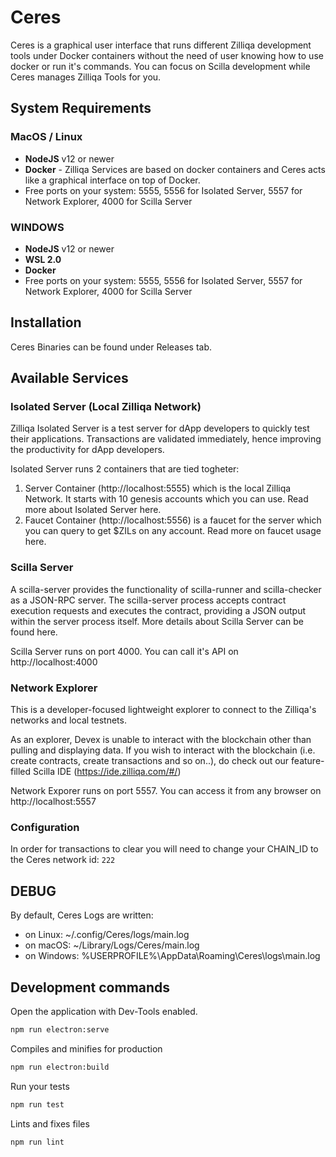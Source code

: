 # Ceres
Ceres is a graphical user interface that runs different Zilliqa development tools under Docker containers without the need of user knowing how to use docker or run it's commands.
You can focus on Scilla development while Ceres manages Zilliqa Tools for you.

## System Requirements

### MacOS / Linux
- **NodeJS** v12 or newer
- **Docker** - Zilliqa Services are based on docker containers and Ceres acts like a graphical interface on top of Docker.
- Free ports on your system: 5555, 5556 for Isolated Server, 5557 for Network Explorer, 4000 for Scilla Server

### WINDOWS
- **NodeJS** v12 or newer
- **WSL 2.0**
- **Docker**
- Free ports on your system: 5555, 5556 for Isolated Server, 5557 for Network Explorer, 4000 for Scilla Server

## Installation
Ceres Binaries can be found under Releases tab.

## Available Services
### Isolated Server (Local Zilliqa Network)
Zilliqa Isolated Server is a test server for dApp developers to quickly test their applications.
Transactions are validated immediately, hence improving the productivity for dApp developers.

Isolated Server runs 2 containers that are tied togheter:
1. Server Container (http://localhost:5555) which is the local Zilliqa Network. It starts with 10 genesis accounts which you can use. Read more about Isolated Server here.
2. Faucet Container (http://localhost:5556) is a faucet for the server which you can query to get $ZILs on any account. Read more on faucet usage here.

### Scilla Server
A scilla-server provides the functionality of scilla-runner and scilla-checker as a JSON-RPC server. The scilla-server process accepts contract execution requests and executes the contract, providing a JSON output within the server process itself.
More details about Scilla Server can be found here.

Scilla Server runs on port 4000. You can call it's API on http://localhost:4000

### Network Explorer
This is a developer-focused lightweight explorer to connect to the Zilliqa's networks and local testnets.

As an explorer, Devex is unable to interact with the blockchain other than pulling and displaying data. If you wish to interact with the blockchain (i.e. create contracts, create transactions and so on..), do check out our feature-filled Scilla IDE (https://ide.zilliqa.com/#/)

Network Exporer runs on port 5557. You can access it from any browser on http://localhost:5557

### Configuration
In order for transactions to clear you will need to change your CHAIN_ID to the Ceres network id: `222`

## DEBUG
By default, Ceres Logs are written:
- on Linux: ~/.config/Ceres/logs/main.log
- on macOS: ~/Library/Logs/Ceres/main.log
- on Windows: %USERPROFILE%\AppData\Roaming\Ceres\logs\main.log

## Development commands
Open the application with Dev-Tools enabled.
```bash
npm run electron:serve
```

Compiles and minifies for production
```bash
npm run electron:build
```

Run your tests
```bash
npm run test
```

Lints and fixes files
```bash
npm run lint
```
